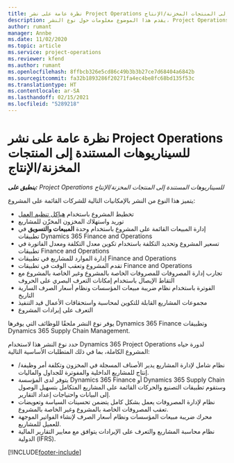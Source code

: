 ```yaml
---
title: نظرة عامة على نشر Project Operations للسيناريوهات المستندة إلى المنتجات المخزنة/الإنتاج‬
description: يقدم هذا الموضوع معلومات حول نوع النشر، Project Operations للسيناريوهات المستندة إلى المنتجات المخزنة/الإنتاج‬‬.
author: rumant
manager: Annbe
ms.date: 11/02/2020
ms.topic: article
ms.service: project-operations
ms.reviewer: kfend
ms.author: rumant
ms.openlocfilehash: 8ffbcb326e5cd86c49b3b3b27ce7d68404a6842b
ms.sourcegitcommit: fa32b1893286f20271fa4ec4be8fc68bd135f53c
ms.translationtype: HT
ms.contentlocale: ar-SA
ms.lasthandoff: 02/15/2021
ms.locfileid: "5289218"
---
```

# <a name="project-operations-for-stockedproduction-based-scenarios-deployment-overview"></a>نظرة عامة على نشر Project Operations للسيناريوهات المستندة إلى المنتجات المخزنة/الإنتاج‬

_**ينطبق على:** Project Operations للسيناريوهات المستندة إلى المنتجات المخزنة/الإنتاج_


يتميز هذا النوع من النشر بالإمكانيات التالية للشركات القائمة على المشروع:

- تخطيط المشروع باستخدام [هياكل تنظيم العمل](work-breakdown-structures.md)
- توريد واستهلاك المخزون المخزّن للمشاريع
- إدارة المبيعات القائمة على المشروع باستخدام وحدة **المبيعات والتسويق** في تطبيقات Dynamics 365 Finance and Operations
- تسعير المشروع وتحديد التكلفة باستخدام تكوين معدل التكلفة ومعدل الفاتورة في تطبيقات Finance and Operations
- إدارة الموارد للمشاريع في تطبيقات Finance and Operations
- تقدم المشروع وتعقب الوقت في تطبيقات Finance and Operations
- تجارب إدارة المصروفات للمصروفات الخاصة بالمشروع وغير الخاصة بالمشروع مع التقاط الإيصال باستخدام إمكانات التعرف البصري على الحروف‬
- الفوترة باستخدام نظام ضريبة مبيعات المؤسسات ونظام أسعار الصرف السارية التاريخ
- مجموعات المشاريع القابلة للتكوين لمحاسبة واستحقاقات الأعمال قيد التنفيذ
- التعرف على إيرادات المشروع

يوفر نوع النشر ملحقًا للوظائف التي يوفرها Dynamics 365 Finance وتطبيقات Dynamics 365 Supply Chain Management.

حدد نوع النشر هذا لاستخدام Dynamics 365 Project Operations لدورة حياه المشروع الكاملة، بما في ذلك المتطلبات الأساسية التالية:

- نظام شامل لإدارة المشاريع يدير الأصناف المسجلة في المخزون وتكلفة أمر وظيفة/إنتاج للمشاريع الداخلية والمفوترة للجداول والماليات.
- يتوفر لدى المؤسسة Dynamics 365 Finance أو Dynamics 365 Supply Chain وستقوم تطبيقات التصنيع والحركات القائمة على المشاريع المتكامل بتسهيل الوصول إلى البيانات واحتياجات إعداد التقارير.
- نظام لإدارة المصروفات يعمل بشكل كامل يتضمن تحسينات السياسة وتعويضات تعقب المصروفات الخاصة بالمشروع وغير الخاصة بالمشروع.
- محرك ضريبة مبيعات المؤسسات ونظام أسعار الصرف لإنشاء الفواتير الموجهة للعميل للمشاريع.
- نظام محاسبة المشاريع والتعرف على الإيرادات يتوافق مع معايير التقارير المالية الدولية (IFRS).



[!INCLUDE[footer-include](../includes/footer-banner.md)]